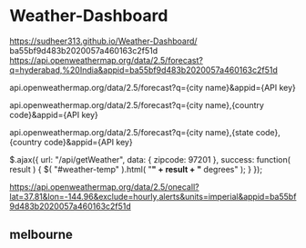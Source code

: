 # Weather-Dashboard

https://sudheer313.github.io/Weather-Dashboard/
ba55bf9d483b2020057a460163c2f51d
https://api.openweathermap.org/data/2.5/forecast?q=hyderabad,%20India&appid=ba55bf9d483b2020057a460163c2f51d

api.openweathermap.org/data/2.5/forecast?q={city name}&appid={API key}

api.openweathermap.org/data/2.5/forecast?q={city name},{country code}&appid={API key}

api.openweathermap.org/data/2.5/forecast?q={city name},{state code},{country code}&appid={API key}

$.ajax({
  url: "/api/getWeather",
  data: {
    zipcode: 97201
  },
  success: function( result ) {
    $( "#weather-temp" ).html( "<strong>" + result + "</strong> degrees" );
  }
});


https://api.openweathermap.org/data/2.5/onecall?lat=37.81&lon=-144.96&exclude=hourly,alerts&units=imperial&appid=ba55bf9d483b2020057a460163c2f51d
## melbourne 